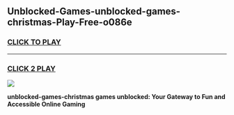 
## Unblocked-Games-unblocked-games-christmas-Play-Free-o086e
<h3>
<a href="https://premium76.site?title=unblocked-games-christmas&ref=09A">CLICK TO PLAY</a></h3>
<hr>

<h3>
<a href="https://premium76.site?title=unblocked-games-christmas&ref=09A">CLICK 2 PLAY</a>
  
</h3>

<a href="https://premium76.site?title=unblocked-games-christmas&ref=09A"><img src="https://clearcache.store/games.png"></a>


**unblocked-games-christmas games unblocked: Your Gateway to Fun and Accessible Online Gaming**
